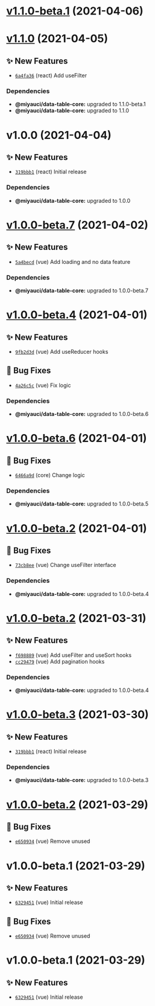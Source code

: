 # [v1.1.0-beta.1](https://github.com/TomokiMiyauci/data-table/compare/@miyauci/data-table-core@1.0.0...@miyauci/data-table-core@1.1.0-beta.1) (2021-04-06)

# [v1.1.0](https://github.com/TomokiMiyauci/data-table/compare/@miyauci/data-table-core@1.0.0...@miyauci/data-table-core@1.1.0) (2021-04-05)

## ✨ New Features

- [`6a4fa36`](https://github.com/TomokiMiyauci/data-table/commit/6a4fa36)  (react) Add useFilter

### Dependencies

- **@miyauci/data-table-core:** upgraded to 1.1.0-beta.1
- **@miyauci/data-table-core:** upgraded to 1.1.0

# v1.0.0 (2021-04-04)

## ✨ New Features

- [`319bbb1`](https://github.com/TomokiMiyauci/data-table/commit/319bbb1)  (react) Initial release

### Dependencies

- **@miyauci/data-table-core:** upgraded to 1.0.0

# [v1.0.0-beta.7](https://github.com/TomokiMiyauci/data-table/compare/@miyauci/data-table-core@1.0.0-beta.6...@miyauci/data-table-core@1.0.0-beta.7) (2021-04-02)

## ✨ New Features

- [`5a4becd`](https://github.com/TomokiMiyauci/data-table/commit/5a4becd)  (vue) Add loading and no data feature

### Dependencies

- **@miyauci/data-table-core:** upgraded to 1.0.0-beta.7

# [v1.0.0-beta.4](https://github.com/TomokiMiyauci/data-table/compare/@miyauci/react-data-table@1.0.0-beta.3...@miyauci/react-data-table@1.0.0-beta.4) (2021-04-01)

## ✨ New Features

- [`9fb2d3d`](https://github.com/TomokiMiyauci/data-table/commit/9fb2d3d)  (vue) Add useReducer hooks

## 🐛 Bug Fixes

- [`4a26c5c`](https://github.com/TomokiMiyauci/data-table/commit/4a26c5c)  (vue) Fix logic

### Dependencies

- **@miyauci/data-table-core:** upgraded to 1.0.0-beta.6

# [v1.0.0-beta.6](https://github.com/TomokiMiyauci/data-table/compare/@miyauci/vue-data-table@1.0.0-beta.5...@miyauci/vue-data-table@1.0.0-beta.6) (2021-04-01)

## 🐛 Bug Fixes

- [`6466a9d`](https://github.com/TomokiMiyauci/data-table/commit/6466a9d)  (core) Change logic

### Dependencies

- **@miyauci/data-table-core:** upgraded to 1.0.0-beta.5

# [v1.0.0-beta.2](https://github.com/TomokiMiyauci/data-table/compare/@miyauci/react-data-table@1.0.0-beta.1...@miyauci/react-data-table@1.0.0-beta.2) (2021-04-01)

## 🐛 Bug Fixes

- [`73cb8ee`](https://github.com/TomokiMiyauci/data-table/commit/73cb8ee)  (vue) Change useFilter interface

### Dependencies

- **@miyauci/data-table-core:** upgraded to 1.0.0-beta.4

# [v1.0.0-beta.2](https://github.com/TomokiMiyauci/data-table/compare/@miyauci/react-data-table@1.0.0-beta.1...@miyauci/react-data-table@1.0.0-beta.2) (2021-03-31)

## ✨ New Features

- [`f698889`](https://github.com/TomokiMiyauci/data-table/commit/f698889)  (vue) Add useFilter and useSort hooks
- [`cc29479`](https://github.com/TomokiMiyauci/data-table/commit/cc29479)  (vue) Add pagination hooks

### Dependencies

- **@miyauci/data-table-core:** upgraded to 1.0.0-beta.4

# [v1.0.0-beta.3](https://github.com/TomokiMiyauci/data-table/compare/@miyauci/data-table-core@1.0.0-beta.2...@miyauci/data-table-core@1.0.0-beta.3) (2021-03-30)

## ✨ New Features

- [`319bbb1`](https://github.com/TomokiMiyauci/data-table/commit/319bbb1)  (react) Initial release

### Dependencies

- **@miyauci/data-table-core:** upgraded to 1.0.0-beta.3

# [v1.0.0-beta.2](https://github.com/TomokiMiyauci/data-table/compare/@miyauci/data-table-core@1.0.0-beta.1...@miyauci/data-table-core@1.0.0-beta.2) (2021-03-29)

## 🐛 Bug Fixes

- [`e650934`](https://github.com/TomokiMiyauci/data-table/commit/e650934)  (vue) Remove unused

# v1.0.0-beta.1 (2021-03-29)

## ✨ New Features

- [`6329451`](https://github.com/TomokiMiyauci/data-table/commit/6329451)  (vue) Initial release

## 🐛 Bug Fixes

- [`e650934`](https://github.com/TomokiMiyauci/data-table/commit/e650934)  (vue) Remove unused

# v1.0.0-beta.1 (2021-03-29)

## ✨ New Features

- [`6329451`](https://github.com/TomokiMiyauci/data-table/commit/6329451)  (vue) Initial release
